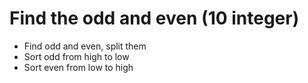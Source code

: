 # Find the odd and even (10 integer)
* Find odd and even, split them
* Sort odd from high to low
* Sort even from low to high

